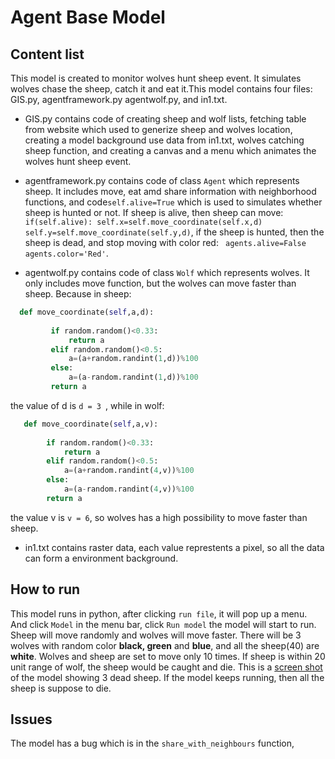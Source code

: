 # Agent Base Model

## Content list
This model is created to monitor wolves hunt sheep event. It simulates wolves chase the sheep, catch it and eat it.This model contains four files: GIS.py, agentframework.py agentwolf.py, and in1.txt.

- GIS.py contains code of creating sheep and wolf lists, fetching table from website which used to generize sheep and wolves location, creating a model background use data from in1.txt, wolves catching sheep function,  and creating a canvas and a menu which animates the wolves hunt sheep event.

- agentframework.py contains code of class `Agent` which represents sheep. It includes move, eat amd share information with neighborhood functions, and code`self.alive=True` which is used to simulates whether sheep is hunted or not. If sheep is alive, then sheep can move: ```if(self.alive):
           self.x=self.move_coordinate(self.x,d)
           self.y=self.move_coordinate(self.y,d)```, if the sheep is hunted, then the sheep is dead, and stop moving with color red: ` agents.alive=False
         agents.color='Red'`.

- agentwolf.py contains code of class `Wolf` which represents wolves. It only includes move function, but the wolves can move faster than sheep. Because in sheep:
    
 ```python 
   def move_coordinate(self,a,d):
     
          if random.random()<0.33:
              return a
          elif random.random()<0.5:
              a=(a+random.randint(1,d))%100
          else:
              a=(a-random.randint(1,d))%100
          return a 
```
 the value of d is `d = 3 `, while in wolf:
  ```python
     def move_coordinate(self,a,v):
       
          if random.random()<0.33:
              return a
          elif random.random()<0.5:
              a=(a+random.randint(4,v))%100
          else:
              a=(a-random.randint(4,v))%100
          return a
```
  the value v is `v = 6`, so wolves has a high possibility to move faster than sheep.

- in1.txt contains raster data, each value represtents a pixel, so all the data can form a environment background.

## How to run
This model runs in python, after clicking `run file`, it will pop up a menu. And click `Model` in the menu bar, click `Run model` the model will start to run. Sheep will move randomly and wolves will move faster. There will be 3 wolves with random color **black, green** and **blue**, and all the sheep(40) are **white**. Wolves and sheep are set to move only 10 times. If sheep is within 20 unit range of wolf, the sheep would be caught and die. This is a [screen shot](hunting.png) of the model showing 3 dead sheep. If the model keeps running, then all the sheep is suppose to die.

## Issues
The model has a bug which is in the `share_with_neighbours` function,

